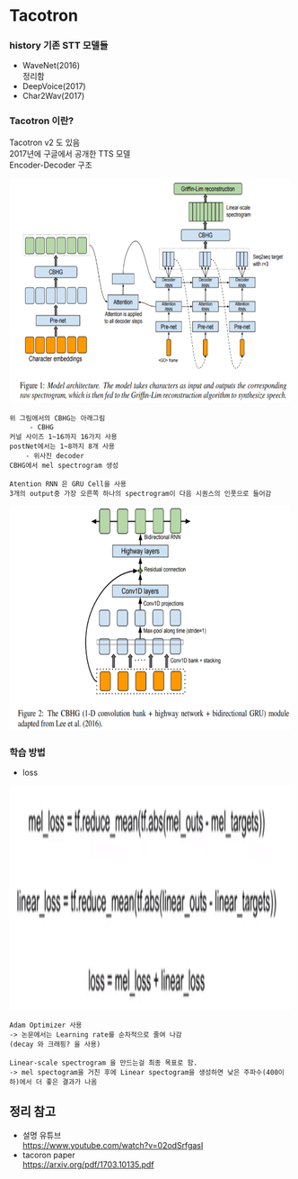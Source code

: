 # Tacotron 

### history 기존 STT 모델들 
- WaveNet(2016) <br>
정리함 <br>
- DeepVoice(2017) <br>
- Char2Wav(2017) <br>

### Tacotron 이란?
Tacotron v2 도 있음 <br>
2017년에 구글에서 공개한 TTS 모델<br>
Encoder-Decoder 구조 <br>


<img src="./pic/그림_1.PNG" width="500px" height="400px"></img> <br>

```
위 그림에서의 CBHG는 아래그림 
     - CBHG
커널 사이즈 1~16까지 16가지 사용 
postNet에서는 1~8까지 8개 사용
    - 위사진 decoder
CBHG에서 mel spectrogram 생성

Atention RNN 은 GRU Cell을 사용
3개의 output중 가장 오른쪽 하나의 spectrogram이 다음 시퀀스의 인풋으로 들어감
```

<img src="./pic/그림_2.PNG" width="500px" height="400px"></img> <br>


### 학습 방법 

- loss

<img src="./pic/로스_1.PNG" width="500px" height="400px"></img> <br>

```
Adam Optimizer 사용  
-> 논문에서는 Learning rate를 순차적으로 줄여 나감
(decay 와 크래핑? 을 사용)

Linear-scale spectrogram 을 만드는걸 최종 목표로 함.
-> mel spectogram을 거친 후에 Linear spectogram을 생성하면 낮은 주파수(400이하)에서 더 좋은 결과가 나옴
```







## 정리 참고 
- 설명 유튜브 <br>
https://www.youtube.com/watch?v=02odSrfgasI
- tacoron paper <br>
https://arxiv.org/pdf/1703.10135.pdf <br>
